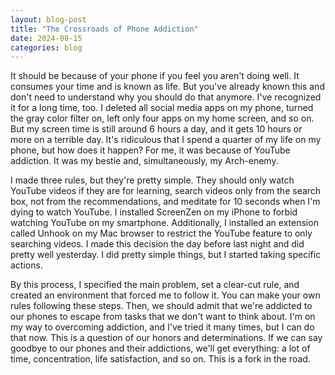 ```yaml
---
layout: blog-post
title: "The Crossroads of Phone Addiction"
date: 2024-08-15
categories: blog
---
```


It should be because of your phone if you feel you aren't doing well. It consumes your time and is known as life. But 
you've already known this and don't need to understand why you should do that anymore. I've recognized it for a long time, 
too. I deleted all social media apps on my phone, turned the gray color filter on, left only four apps on my home screen, 
and so on. But my screen time is still around 6 hours a day, and it gets 10 hours or more on a terrible day. It's ridiculous 
that I spend a quarter of my life on my phone, but how does it happen? For me, it was because of YouTube addiction. 
It was my bestie and, simultaneously, my Arch-enemy.

I made three rules, but they're pretty simple. They should only watch YouTube videos if they are for learning, search 
videos only from the search box, not from the recommendations, and meditate for 10 seconds when I'm dying to watch YouTube. 
I installed ScreenZen on my iPhone to forbid watching YouTube on my smartphone. Additionally, I installed an extension called 
Unhook on my Mac browser to restrict the YouTube feature to only searching videos. I made this decision the day before 
last night and did pretty well yesterday. I did pretty simple things, but I started taking specific actions.

By this process, I specified the main problem, set a clear-cut rule, and created an environment that forced me to follow it. 
You can make your own rules following these steps. Then, we should admit that we're addicted to our phones to escape from 
tasks that we don't want to think about. I'm on my way to overcoming addiction, and I've tried it many times, but I can do 
that now. This is a question of our honors and determinations. If we can say goodbye to our phones and their addictions, 
we'll get everything: a lot of time, concentration, life satisfaction, and so on. This is a fork in the road.